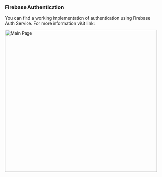 ### Firebase Authentication

You can find a working implementation of authentication using Firebase Auth Service. For more information visit link: 

<img src="https://i.imgur.com/GWUKKz7.png" alt="Main Page" width="494" height="461"/>
